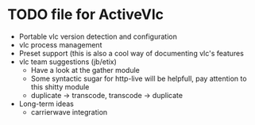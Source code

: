 TODO file for ActiveVlc
=======================

  - Portable vlc version detection and configuration
  - vlc process management
  - Preset support (this is also a cool way of documenting vlc's features
  - vlc team suggestions (jb/etix)
    - Have a look at the gather module
    - Some syntactic sugar for http-live will be helpfull, pay attention to this shitty module
    - duplicate -> transcode, transcode -> duplicate
  - Long-term ideas
    - carrierwave integration

